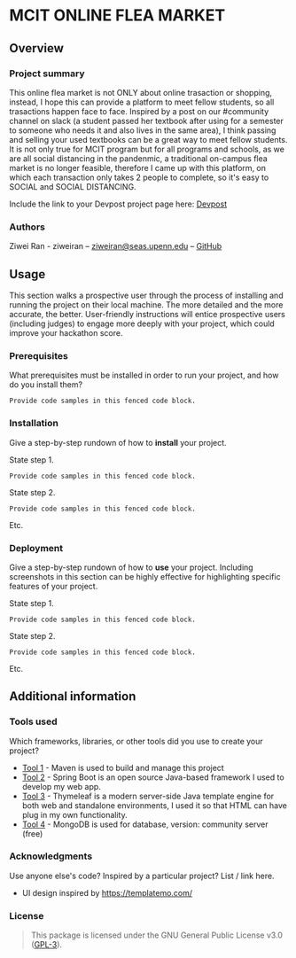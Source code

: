 # MCIT ONLINE FLEA MARKET

## Overview

### Project summary

This online flea market is not ONLY about online trasaction or shopping, instead, I hope this can provide a platform to meet fellow students, so all trasactions happen face to face. 
Inspired by a post on our #community channel on slack (a student passed her textbook after using for a semester to someone who needs it and also lives in the same area), I think passing and selling your used textbooks can be a great way to meet fellow students. It is not only true for MCIT program but for all programs and schools, as we are all social distancing in the pandenmic, a traditional on-campus flea market is no longer feasible, therefore I came up with this platform, on which each transaction only takes 2 people to complete, so it's easy to SOCIAL and SOCIAL DISTANCING.

Include the link to your Devpost project page here: [Devpost](https://devpost.com/software/mcit-online-flea-market)

### Authors

Ziwei Ran - ziweiran – ziweiran@seas.upenn.edu – [GitHub](https://github.com/ziweiran)


## Usage

This section walks a prospective user through the process of installing and running the project on their local machine. The more detailed and the more accurate, the better. User-friendly instructions will entice prospective users (including judges) to engage more deeply with your project, which could improve your hackathon score.

### Prerequisites

What prerequisites must be installed in order to run your project, and how do you install them?

```
Provide code samples in this fenced code block.
```

### Installation

Give a step-by-step rundown of how to **install** your project.

State step 1.
```
Provide code samples in this fenced code block.
```

State step 2.
```
Provide code samples in this fenced code block.
```

Etc.

### Deployment

Give a step-by-step rundown of how to **use** your project. Including screenshots in this section can be highly effective for highlighting specific features of your project.

State step 1.
```
Provide code samples in this fenced code block.
```

State step 2.
```
Provide code samples in this fenced code block.
```

Etc.

## Additional information

### Tools used

Which frameworks, libraries, or other tools did you use to create your project?

* [Tool 1](https://maven.apache.org/) - Maven is used to build and manage this project
* [Tool 2](https://spring.io/projects/spring-boot) - Spring Boot is an open source Java-based framework I used to develop my web app.
* [Tool 3](https://www.thymeleaf.org/) - Thymeleaf is a modern server-side Java template engine for both web and standalone environments, I used it so that HTML can have plug in my own functionality. 
* [Tool 4](https://www.mongodb.com/) - MongoDB is used for database, version: community server (free)


### Acknowledgments

Use anyone else's code? Inspired by a particular project? List / link here.

* UI design inspired by https://templatemo.com/


### License


>This package is licensed under the GNU General Public License v3.0 (<a href="https://choosealicense.com/licenses/gpl-3.0/" target="_blank">GPL-3</a>).
